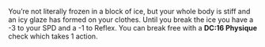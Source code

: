 You’re not literally frozen in a block of ice, but your whole body is stiff and an icy glaze has formed on your clothes. Until you break the ice you have a -3 to your SPD and a -1 to Reflex. You can break free with a **DC:16 Physique** check which takes 1 action.
